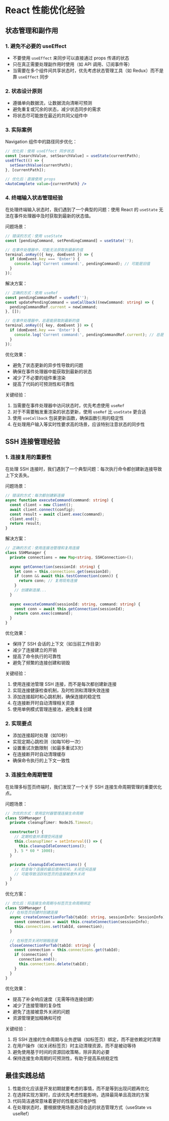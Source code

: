 # React 性能优化经验

## 状态管理和副作用

### 1. 避免不必要的 useEffect
- 不要使用 `useEffect` 来同步可以直接通过 props 传递的状态
- 只在真正需要处理副作用时使用（如 API 调用、订阅事件等）
- 当需要在多个组件间共享状态时，优先考虑状态管理工具（如 Redux）而不是靠 `useEffect` 同步

### 2. 状态设计原则
- 遵循单向数据流，让数据流向清晰可预测
- 避免重复或冗余的状态，减少状态同步的需求
- 将状态尽可能放在最近的共同父组件中

### 3. 实际案例
Navigation 组件中的路径同步优化：
```jsx
// 优化前：使用 useEffect 同步状态
const [searchValue, setSearchValue] = useState(currentPath);
useEffect(() => {
  setSearchValue(currentPath);
}, [currentPath]);

// 优化后：直接使用 props
<AutoComplete value={currentPath} />
```

### 4. 终端输入状态管理经验
在处理终端输入状态时，我们遇到了一个典型的问题：使用 React 的 `useState` 无法在事件处理器中及时获取到最新的状态值。

问题场景：
```typescript
// 错误的方式：使用 useState
const [pendingCommand, setPendingCommand] = useState('');

// 在事件处理器中，可能无法获取到最新的值
terminal.onKey(({ key, domEvent }) => {
  if (domEvent.key === 'Enter') {
    console.log('Current command:', pendingCommand); // 可能是旧值
  }
});
```

解决方案：
```typescript
// 正确的方式：使用 useRef
const pendingCommandRef = useRef('');
const updatePendingCommand = useCallback((newCommand: string) => {
  pendingCommandRef.current = newCommand;
}, []);

// 在事件处理器中，总是能获取到最新的值
terminal.onKey(({ key, domEvent }) => {
  if (domEvent.key === 'Enter') {
    console.log('Current command:', pendingCommandRef.current); // 总是最新值
  }
});
```

优化效果：
- 避免了状态更新的异步性导致的问题
- 确保在事件处理器中能获取到最新的状态
- 减少了不必要的组件重渲染
- 提高了代码的可预测性和可靠性

关键经验：
1. 当需要在事件处理器中访问状态时，优先考虑使用 `useRef`
2. 对于不需要触发重渲染的状态更新，使用 `useRef` 比 `useState` 更合适
3. 使用 `useCallback` 包装更新函数，确保函数引用的稳定性
4. 在处理用户输入等实时性要求高的场景，应该特别注意状态的同步性

## SSH 连接管理经验

### 1. 连接复用的重要性
在处理 SSH 连接时，我们遇到了一个典型问题：每次执行命令都创建新连接导致上下文丢失。

问题场景：
```typescript
// 错误的方式：每次都创建新连接
async function executeCommand(command: string) {
  const client = new Client();
  await client.connect(config);
  const result = await client.exec(command);
  client.end();
  return result;
}
```

解决方案：
```typescript
// 正确的方式：使用连接池管理和复用连接
class SSHManager {
  private connections = new Map<string, SSHConnection>();
  
  async getConnection(sessionId: string) {
    let conn = this.connections.get(sessionId);
    if (conn && await this.testConnection(conn)) {
      return conn; // 复用现有连接
    }
    // 创建新连接...
  }
  
  async executeCommand(sessionId: string, command: string) {
    const conn = await this.getConnection(sessionId);
    return conn.exec(command);
  }
}
```

优化效果：
- 保持了 SSH 会话的上下文（如当前工作目录）
- 减少了连接建立的开销
- 提高了命令执行的可靠性
- 避免了频繁的连接创建和销毁

关键经验：
1. 使用连接池管理 SSH 连接，而不是每次都创建新连接
2. 实现连接健康检查机制，及时检测和清理失效连接
3. 添加连接超时和心跳机制，确保连接的稳定性
4. 在连接断开时自动清理相关资源
5. 使用单例模式管理连接池，避免重复创建

### 2. 实现要点
- 添加连接超时处理（如10秒）
- 实现定期心跳检测（如每10秒一次）
- 设置重试次数限制（如最多重试3次）
- 在连接断开时自动清理缓存
- 确保命令执行的上下文一致性

### 3. 连接生命周期管理
在处理多标签页终端时，我们发现了一个关于 SSH 连接生命周期管理的重要优化点。

问题场景：
```typescript
// 次优的方式：使用定时器管理连接生命周期
class SSHManager {
  private cleanupTimer: NodeJS.Timeout;
  
  constructor() {
    // 定期检查并清理空闲连接
    this.cleanupTimer = setInterval(() => {
      this.cleanupIdleConnections();
    }, 5 * 60 * 1000);
  }
  
  private cleanupIdleConnections() {
    // 检查每个连接的最后使用时间，关闭空闲连接
    // 可能导致活跃标签页的连接被意外关闭
  }
}
```

优化方案：
```typescript
// 优化后：将连接生命周期与标签页生命周期绑定
class SSHManager {
  // 在标签页创建时创建连接
  async createConnectionForTab(tabId: string, sessionInfo: SessionInfo) {
    const connection = await this.createConnection(sessionInfo);
    this.connections.set(tabId, connection);
  }
  
  // 在标签页关闭时销毁连接
  closeConnectionForTab(tabId: string) {
    const connection = this.connections.get(tabId);
    if (connection) {
      connection.end();
      this.connections.delete(tabId);
    }
  }
}
```

优化效果：
- 提高了补全响应速度（无需等待连接创建）
- 减少了连接管理的复杂性
- 避免了连接被意外关闭的问题
- 资源管理更加精确和可控

关键经验：
1. 将 SSH 连接的生命周期与业务逻辑（如标签页）绑定，而不是依赖定时清理
2. 在用户操作（如关闭标签页）时主动清理资源，而不是被动等待
3. 避免使用基于时间的资源回收策略，除非真的必要
4. 保持连接生命周期的可预测性，有助于提高系统稳定性

## 最佳实践总结
1. 性能优化应该是开发初期就要考虑的事情，而不是等到出现问题再优化
2. 在选择实现方案时，应该优先考虑性能影响，选择最简单且高效的方案
3. 代码简洁通常意味着更好的性能和可维护性
4. 在处理状态时，要根据使用场景选择合适的状态管理方式（useState vs useRef）
